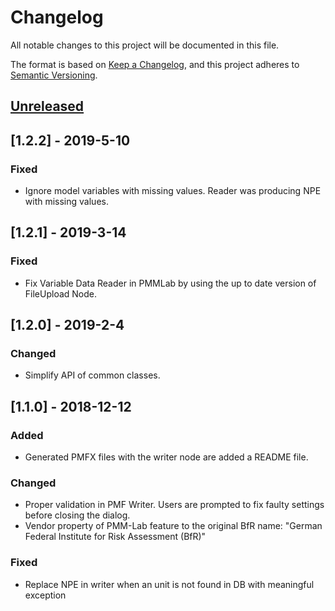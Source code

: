 # Changelog
All notable changes to this project will be documented in this file.

The format is based on [Keep a Changelog](https://keepachangelog.com/en/1.0.0/),
and this project adheres to [Semantic Versioning](https://semver.org/spec/v2.0.0.html).

## [Unreleased]

## [1.2.2] - 2019-5-10

### Fixed
- Ignore model variables with missing values. Reader was producing NPE with missing values.

## [1.2.1] - 2019-3-14 

### Fixed
- Fix Variable Data Reader in PMMLab by using the up to date version of FileUpload Node.

## [1.2.0] - 2019-2-4

### Changed
- Simplify API of common classes.

## [1.1.0] - 2018-12-12

### Added
- Generated PMFX files with the writer node are added a README file.

### Changed
- Proper validation in PMF Writer. Users are prompted to fix faulty settings before closing the dialog.
- Vendor property of PMM-Lab feature to the original BfR name: "German Federal Institute for Risk Assessment (BfR)"

### Fixed
- Replace NPE in writer when an unit is not found in DB with meaningful exception

[Unreleased]: https://github.com/SiLeBAT/FSK-Lab/compare/v1.0.0...HEAD
